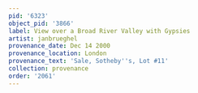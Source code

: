 ```yaml
---
pid: '6323'
object_pid: '3866'
label: View over a Broad River Valley with Gypsies
artist: janbrueghel
provenance_date: Dec 14 2000
provenance_location: London
provenance_text: 'Sale, Sotheby''s, Lot #11'
collection: provenance
order: '2061'
---
```

